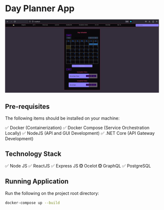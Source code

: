 # Day Planner App

![alt text](Screenshot.png "Day Planner")

## Pre-requisites

The following items should be installed on your machine:

✅ Docker          (Containerization)
✅ Docker Compose  (Service Orchestration Locally)
✅ NodeJS          (API and GUI Development)
✅ .NET Core       (API Gateway Development)

## Technology Stack

✅ Node JS
✅ ReactJS
✅ Express JS
❎ Ocelot
❎ GraphQL
✅ PostgreSQL

## Running Application

Run the following on the project root directory:

```sh
docker-compose up --build
```